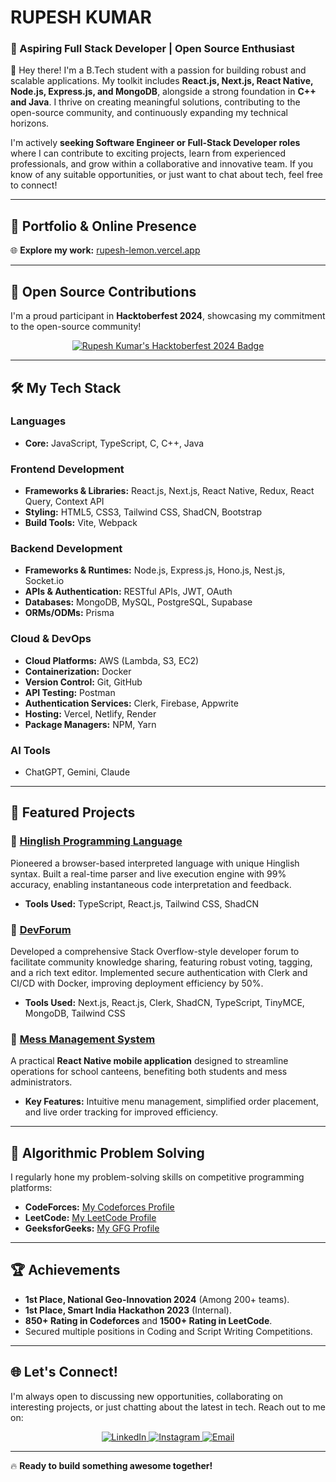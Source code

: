 # RUPESH KUMAR

### 🚀 Aspiring Full Stack Developer | Open Source Enthusiast

👋 Hey there! I'm a B.Tech student with a passion for building robust and scalable applications. My toolkit includes **React.js, Next.js, React Native, Node.js, Express.js, and MongoDB**, alongside a strong foundation in **C++ and Java**. I thrive on creating meaningful solutions, contributing to the open-source community, and continuously expanding my technical horizons.

I'm actively **seeking Software Engineer or Full-Stack Developer roles** where I can contribute to exciting projects, learn from experienced professionals, and grow within a collaborative and innovative team. If you know of any suitable opportunities, or just want to chat about tech, feel free to connect!

---

## 🔗 Portfolio & Online Presence

🌐 **Explore my work:** [rupesh-lemon.vercel.app](https://rupesh-lemon.vercel.app/)

---

## 🏅 Open Source Contributions

I'm a proud participant in **Hacktoberfest 2024**, showcasing my commitment to the open-source community!

<p align="center">
  <a href="https://www.holopin.io/@rupeshdev30#badges">
    <img src="https://holopin.me/rupeshdev30" alt="Rupesh Kumar's Hacktoberfest 2024 Badge">
  </a>
</p>

---

## 🛠️ My Tech Stack

### Languages
* **Core:** JavaScript, TypeScript, C, C++, Java

### Frontend Development
* **Frameworks & Libraries:** React.js, Next.js, React Native, Redux, React Query, Context API
* **Styling:** HTML5, CSS3, Tailwind CSS, ShadCN, Bootstrap
* **Build Tools:** Vite, Webpack

### Backend Development
* **Frameworks & Runtimes:** Node.js, Express.js, Hono.js, Nest.js, Socket.io
* **APIs & Authentication:** RESTful APIs, JWT, OAuth
* **Databases:** MongoDB, MySQL, PostgreSQL, Supabase
* **ORMs/ODMs:** Prisma

### Cloud & DevOps
* **Cloud Platforms:** AWS (Lambda, S3, EC2)
* **Containerization:** Docker
* **Version Control:** Git, GitHub
* **API Testing:** Postman
* **Authentication Services:** Clerk, Firebase, Appwrite
* **Hosting:** Vercel, Netlify, Render
* **Package Managers:** NPM, Yarn

### AI Tools
* ChatGPT, Gemini, Claude

---

## 🚀 Featured Projects

### 📌 [Hinglish Programming Language](https://hinglish-language.vercel.app/)
Pioneered a browser-based interpreted language with unique Hinglish syntax. Built a real-time parser and live execution engine with 99% accuracy, enabling instantaneous code interpretation and feedback.
* **Tools Used:** TypeScript, React.js, Tailwind CSS, ShadCN

### 📌 [DevForum](https://devforum-eight.vercel.app/)
Developed a comprehensive Stack Overflow-style developer forum to facilitate community knowledge sharing, featuring robust voting, tagging, and a rich text editor. Implemented secure authentication with Clerk and CI/CD with Docker, improving deployment efficiency by 50%.
* **Tools Used:** Next.js, React.js, Clerk, ShadCN, TypeScript, TinyMCE, MongoDB, Tailwind CSS

### 📌 [Mess Management System](https://github.com/rupesh-dev30/Mess-Management)
A practical **React Native mobile application** designed to streamline operations for school canteens, benefiting both students and mess administrators.
* **Key Features:** Intuitive menu management, simplified order placement, and live order tracking for improved efficiency.

---

## 🧠 Algorithmic Problem Solving

I regularly hone my problem-solving skills on competitive programming platforms:

* **CodeForces:** [My Codeforces Profile](https://codeforces.com/profile/rupesh30)
* **LeetCode:** [My LeetCode Profile](https://leetcode.com/rupesh30/)
* **GeeksforGeeks:** [My GFG Profile](https://auth.geeksforgeeks.org/user/rupesh__kumar/)

---

## 🏆 Achievements

* **1st Place, National Geo-Innovation 2024** (Among 200+ teams).
* **1st Place, Smart India Hackathon 2023** (Internal).
* **850+ Rating in Codeforces** and **1500+ Rating in LeetCode**.
* Secured multiple positions in Coding and Script Writing Competitions.

---

## 🌐 Let's Connect!

I'm always open to discussing new opportunities, collaborating on interesting projects, or just chatting about the latest in tech. Reach out to me on:

<p align="center">
  <a href="https://linkedin.com/in/rupeshkumar30" target="_blank">
    <img src="https://img.shields.io/badge/LinkedIn-%230077B5.svg?style=for-the-badge&logo=linkedin&logoColor=white" alt="LinkedIn">
  </a>
  <a href="https://instagram.com/ig_rupesh30" target="_blank">
    <img src="https://img.shields.io/badge/Instagram-%23E4405F.svg?style=for-the-badge&logo=Instagram&logoColor=white" alt="Instagram">
  </a>
  <a href="mailto:cgcrupesh@gmail.com" target="_blank">
    <img src="https://img.shields.io/badge/Email-D14836?style=for-the-badge&logo=gmail&logoColor=white" alt="Email">
  </a>
</p>

---

🔥 **Ready to build something awesome together!**
